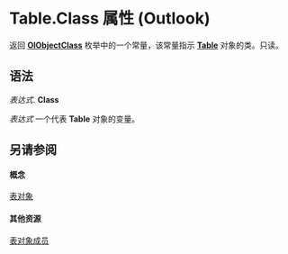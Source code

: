 
# Table.Class 属性 (Outlook)

返回  **[OlObjectClass](33d724b3-df3c-2a7f-a80f-93b66d96f588.md)** 枚举中的一个常量，该常量指示 **[Table](0affaafd-93fe-227a-acee-e09a86cadc20.md)** 对象的类。只读。


## 语法

 _表达式_. **Class**

 _表达式_ 一个代表 **Table** 对象的变量。


## 另请参阅


#### 概念


[表对象](0affaafd-93fe-227a-acee-e09a86cadc20.md)
#### 其他资源


[表对象成员](bd9db35d-0738-22cf-a936-425d5a0ead87.md)